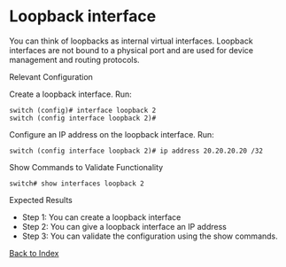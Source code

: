 # Loopback interface 

You can think of loopbacks as internal virtual interfaces. Loopback interfaces are not bound to a physical port and are used for device management and routing protocols. 

Relevant Configuration 

Create a loopback interface. Run:

```
switch (config)# interface loopback 2
switch (config interface loopback 2)#
```

Configure an IP address on the loopback interface. Run:

```
switch (config interface loopback 2)# ip address 20.20.20.20 /32
```

Show Commands to Validate Functionality 

```
switch# show interfaces loopback 2
```

Expected Results 

* Step 1: You can create a loopback interface
* Step 2: You can give a loopback interface an IP address
* Step 3: You can validate the configuration using the show commands.

[Back to Index](./index.md)

